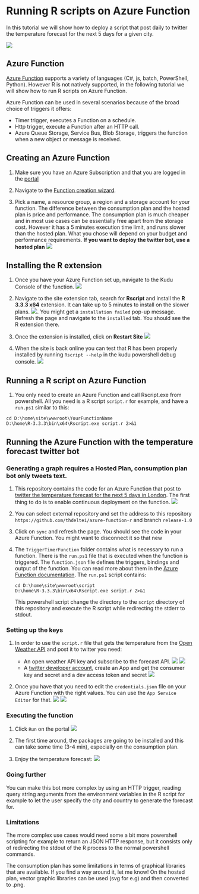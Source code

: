 # Running R scripts on Azure Function

In this tutorial we will show how to deploy a script that post daily to twitter the temperature forecast for the next 5 days for a given city.

![](media\00_tweet.png)

## Azure Function

[Azure Function](https://azure.microsoft.com/en-us/services/functions/) supports a variety of languages (C#, js, batch, PowerShell, Python). However R is not natively supported, in the following tutorial we will show how to run R scripts on Azure Function.

Azure Function can be used in several scenarios because of the broad choice of triggers it offers:
- Timer trigger, executes a Function on a schedule.
- Http trigger, execute a Function after an HTTP call.
- Azure Queue Storage, Service Bus, Blob Storage, triggers the function when a new object or message is received.

## Creating an Azure Function

1. Make sure you have an Azure Subscription and that you are logged in the [portal](!https://ms.portal.azure.com)

2. Navigate to the [Function creation wizard](https://ms.portal.azure.com/#create/Microsoft.FunctionApp).

3. Pick a name, a resource group, a region and a storage account for your function. The difference between the consumption plan and the hosted plan is price and performance. The consumption plan is much cheaper and in most use cases can be essentially free apart from the storage cost. However it has a 5 minutes execution time limit, and runs slower than the hosted plan. What you chose will depend on your budget and performance requirements. **If you want to deploy the twitter bot, use a hosted plan** ![](media\0_function_creation.png)

## Installing the R extension

1. Once you have your Azure Function set up, navigate to the Kudu Console of the function. ![](media\1_kudu_console.PNG)

2. Navigate to the site extension tab, search for **Rscript** and install the **R 3.3.3 x64** extension. It can take up to 5 minutes to install on the slower plans. ![](media\2_install_extension.PNG). You might get a `installation failed` pop-up message. Refresh the page and navigate to the `installed` tab. You should see the R extension there.

3. Once the extension is installed, click on **Restart Site** ![](media\3_restart.PNG)

4. When the site is back online you can test that R has been properly installed by running `Rscript --help` in the kudu powershell debug console.
![](media\5_successful_deployment.PNG)

## Running a R script on Azure Function

1. You only need to create an Azure Function and call Rscript.exe from powershell. All you need is a R script `script.r` for example, and have a `run.ps1` similar to this:

```
cd D:\home\site\wwwroot\YourFunctionName
D:\home\R-3.3.3\bin\x64\Rscript.exe script.r 2>&1
```

## Running the Azure Function with the temperature forecast twitter bot

### Generating a graph requires a **Hosted Plan**, consumption plan bot only tweets text.

1. This repository contains the code for an Azure Function that post to [twitter the temperature forecast for the next 5 days in London](https://twitter.com/thdelteil). The first thing to do is to enable continuous deployment on the function. ![](media\4_deployment.PNG)

2. You can select external repository and set the address to this repository `https://github.com/thdeltei/azure-function-r` and branch `release-1.0`

3. Click on `sync` and refresh the page. You should see the code in your Azure Function. You might want to disconnect it so that new 

4. The `TriggerTimerFunction` folder contains what is necessary to run a function. There is the `run.ps1` file that is executed when the function is triggered. The `function.json` file defines the triggers, bindings and output of the function. You can read more about them in the [Azure Function documentation](https://docs.microsoft.com/en-us/azure/azure-functions/). The `run.ps1` script contains:
    ```
    cd D:\home\site\wwwroot\script
    D:\home\R-3.3.3\bin\x64\Rscript.exe script.r 2>&1
    ```
    This powershell script change the directory to the `script` directory of this repository and execute the R script while redirecting the stderr to stdout.

### Setting up the keys

1. In order to use the `script.r` file that gets the temperature from the [Open Weather API](https://openweathermap.org/api) and post it to twitter you need:
    - An open weather API key and subscribe to the forecast API. ![](media\6_weather_api.PNG)
    ![](media\61_weather_key.PNG)
    - A [twitter developer account](https://dev.twitter.com/), create an App and get the consumer key and secret and a dev access token and secret 
    ![](media\7_twitter_keys.PNG)

2. Once you have that you need to edit the `credentials.json` file on your Azure Function with the right values. You can use the `App Service Editor` for that. ![](media\8_app_service_editor.PNG)
![](media\81_app_service_editor_json.PNG)

### Executing the function

1. Click `Run` on the portal ![](media\9_run_the_function.PNG)

2. The first time around, the packages are going to be installed and this can take some time (3-4 min), especially on the consumption plan.

3. Enjoy the temperature forecast: ![](media\00_tweet.png)


### Going further

You can make this bot more complex by using an HTTP trigger, reading query string arguments from the environment variables in the R script for example to let the user specify the city and country to generate the forecast for.

### Limitations

The more complex use cases would need some a bit more powershell scripting for example to return an JSON HTTP response, but it consists only of redirecting the stdout of the R process to the normal powershell commands.

The consumption plan has some limitations in terms of graphical libraries that are available. If you find a way around it, let me know! On the hosted plan, vector graphic libraries can be used (svg for e.g) and then converted to .png.